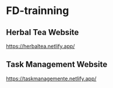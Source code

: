# FD-trainning
## Herbal Tea Website
https://herbaltea.netlify.app/

## Task Management Website
https://taskmanagemente.netlify.app/
